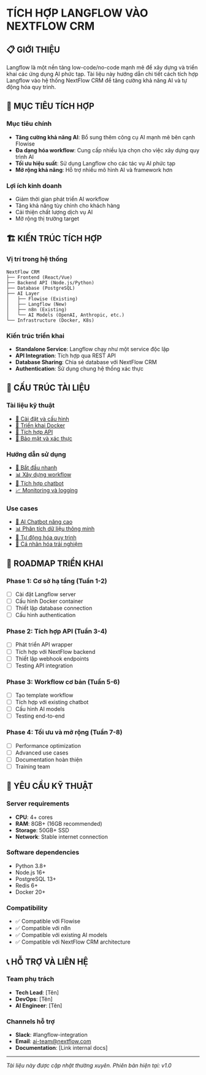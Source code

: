 # TÍCH HỢP LANGFLOW VÀO NEXTFLOW CRM

## 📋 GIỚI THIỆU

Langflow là một nền tảng low-code/no-code mạnh mẽ để xây dựng và triển khai các ứng dụng AI phức tạp. Tài liệu này hướng dẫn chi tiết cách tích hợp Langflow vào hệ thống NextFlow CRM để tăng cường khả năng AI và tự động hóa quy trình.

## 🎯 MỤC TIÊU TÍCH HỢP

### Mục tiêu chính
- **Tăng cường khả năng AI**: Bổ sung thêm công cụ AI mạnh mẽ bên cạnh Flowise
- **Đa dạng hóa workflow**: Cung cấp nhiều lựa chọn cho việc xây dựng quy trình AI
- **Tối ưu hiệu suất**: Sử dụng Langflow cho các tác vụ AI phức tạp
- **Mở rộng khả năng**: Hỗ trợ nhiều mô hình AI và framework hơn

### Lợi ích kinh doanh
- Giảm thời gian phát triển AI workflow
- Tăng khả năng tùy chỉnh cho khách hàng
- Cải thiện chất lượng dịch vụ AI
- Mở rộng thị trường target

## 🏗️ KIẾN TRÚC TÍCH HỢP

### Vị trí trong hệ thống
```
NextFlow CRM
├── Frontend (React/Vue)
├── Backend API (Node.js/Python)
├── Database (PostgreSQL)
├── AI Layer
│   ├── Flowise (Existing)
│   ├── Langflow (New)
│   ├── n8n (Existing)
│   └── AI Models (OpenAI, Anthropic, etc.)
└── Infrastructure (Docker, K8s)
```

### Kiến trúc triển khai
- **Standalone Service**: Langflow chạy như một service độc lập
- **API Integration**: Tích hợp qua REST API
- **Database Sharing**: Chia sẻ database với NextFlow CRM
- **Authentication**: Sử dụng chung hệ thống xác thực

## 📁 CẤU TRÚC TÀI LIỆU

### Tài liệu kỹ thuật
- [🔧 Cài đặt và cấu hình](./cai-dat-cau-hinh.md)
- [🐳 Triển khai Docker](./docker-deployment.md)
- [🔗 Tích hợp API](./api-integration.md)
- [🔐 Bảo mật và xác thực](./bao-mat-xac-thuc.md)

### Hướng dẫn sử dụng
- [🚀 Bắt đầu nhanh](./bat-dau-nhanh.md)
- [📊 Xây dựng workflow](./xay-dung-workflow.md)
- [🤖 Tích hợp chatbot](./tich-hop-chatbot.md)
- [📈 Monitoring và logging](./monitoring-logging.md)

### Use cases
- [💬 AI Chatbot nâng cao](./use-cases/ai-chatbot-nang-cao.md)
- [📊 Phân tích dữ liệu thông minh](./use-cases/phan-tich-du-lieu.md)
- [🔄 Tự động hóa quy trình](./use-cases/tu-dong-hoa-quy-trinh.md)
- [🎯 Cá nhân hóa trải nghiệm](./use-cases/ca-nhan-hoa.md)

## 🚀 ROADMAP TRIỂN KHAI

### Phase 1: Cơ sở hạ tầng (Tuần 1-2)
- [ ] Cài đặt Langflow server
- [ ] Cấu hình Docker container
- [ ] Thiết lập database connection
- [ ] Cấu hình authentication

### Phase 2: Tích hợp API (Tuần 3-4)
- [ ] Phát triển API wrapper
- [ ] Tích hợp với NextFlow backend
- [ ] Thiết lập webhook endpoints
- [ ] Testing API integration

### Phase 3: Workflow cơ bản (Tuần 5-6)
- [ ] Tạo template workflow
- [ ] Tích hợp với existing chatbot
- [ ] Cấu hình AI models
- [ ] Testing end-to-end

### Phase 4: Tối ưu và mở rộng (Tuần 7-8)
- [ ] Performance optimization
- [ ] Advanced use cases
- [ ] Documentation hoàn thiện
- [ ] Training team

## 🔧 YÊU CẦU KỸ THUẬT

### Server requirements
- **CPU**: 4+ cores
- **RAM**: 8GB+ (16GB recommended)
- **Storage**: 50GB+ SSD
- **Network**: Stable internet connection

### Software dependencies
- Python 3.8+
- Node.js 16+
- PostgreSQL 13+
- Redis 6+
- Docker 20+

### Compatibility
- ✅ Compatible với Flowise
- ✅ Compatible với n8n
- ✅ Compatible với existing AI models
- ✅ Compatible với NextFlow CRM architecture

## 📞 HỖ TRỢ VÀ LIÊN HỆ

### Team phụ trách
- **Tech Lead**: [Tên]
- **DevOps**: [Tên]
- **AI Engineer**: [Tên]

### Channels hỗ trợ
- **Slack**: #langflow-integration
- **Email**: ai-team@nextflow.com
- **Documentation**: [Link internal docs]

---

*Tài liệu này được cập nhật thường xuyên. Phiên bản hiện tại: v1.0*